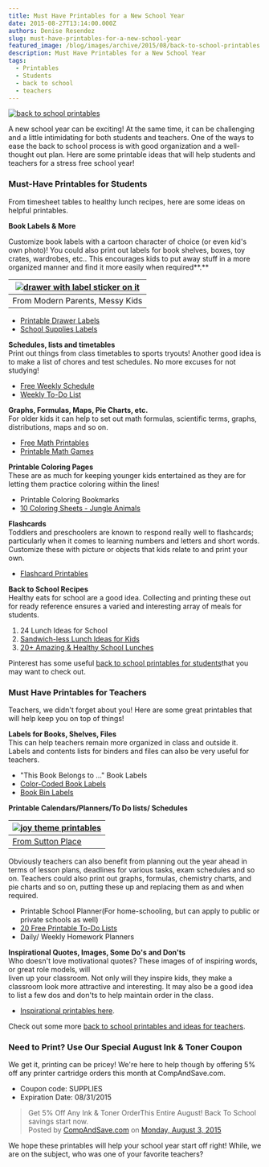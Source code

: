 ```yaml
---
title: Must Have Printables for a New School Year
date: 2015-08-27T13:14:00.000Z
authors: Denise Resendez
slug: must-have-printables-for-a-new-school-year
featured_image: /blog/images/archive/2015/08/back-to-school-printables.jpeg
description: Must Have Printables for a New School Year
tags:
  - Printables
  - Students
  - back to school
  - teachers
---
```

[![back to school printables](/blog/images/back-to-school-printables.jpeg "Must Have Printables for a New School Year")](/blog/images/back-to-school-printables.jpeg)

A new school year can be exciting! At the same time, it can be challenging and a little intimidating for both students and teachers. One of the ways to ease the back to school process is with good organization and a well-thought out plan. Here are some printable ideas that will help students and teachers for a stress free school year!

### Must-Have Printables for Students

From timesheet tables to healthy lunch recipes, here are some ideas on helpful printables.

**Book Labels & More**

Customize book labels with a cartoon character of choice (or even kid's own photo)! You could also print out labels for book shelves, boxes, toy crates, wardrobes, etc.. This encourages kids to put away stuff in a more organized manner and find it more easily when required**.**

| [![drawer with label sticker on it](/blog/images/printable-drawer-labels.jpg)](/blog/images/printable-drawer-labels.jpg) |
| ----------------------------------------------------------------------------------------- |
| From Modern Parents, Messy Kids                                                           |

* [Printable Drawer Labels](https://modernparentsmessykids.com/free-printable-kids-clothing-organization/)
* [School Supplies Labels](https://moneysavingmom.com/free-homeschool-curriculum-and-resources-list/)

**Schedules, lists and timetables**\
Print out things from class timetables to sports tryouts! Another good idea is to make a list of chores and test schedules. No more excuses for not studying!

* [Free Weekly Schedule](https://pinchalittlesavealot.blogspot.com/2013/01/free-weekly-schedule.html)
* [Weekly To-Do List](https://www.heytherehome.com/printable-to-do-list-weekly/)

**Graphs, Formulas, Maps, Pie Charts, etc.**\
For older kids it can help to set out math formulas, scientific terms, graphs, distributions, maps and so on.

* [Free Math Printables](https://www.worksheetfun.com/category/math/fraction/)
* [Printable Math Games](https://www.freehomeschooldeals.com/free-printable-math-games/)

**Printable Coloring Pages**\
These are as much for keeping younger kids entertained as they are for letting them practice coloring within the lines!

* Printable Coloring Bookmarks
* [10 Coloring Sheets - Jungle Animals](https://www.123homeschool4me.com/coloring-sheets-jungle-animals%5F12/)

**Flashcards**\
Toddlers and preschoolers are known to respond really well to flashcards; particularly when it comes to learning numbers and letters and short words. Customize these with picture or objects that kids relate to and print your own.

* [Flashcard Printables](https://freeprettyprintables.com/flashcard-printables/)

**Back to School Recipes**\
Healthy eats for school are a good idea. Collecting and printing these out for ready reference ensures a varied and interesting array of meals for students.

1. 24 Lunch Ideas for School
2. [Sandwich-less Lunch Ideas for Kids](https://www.thirtyhandmadedays.com/sandwichless-lunch-ideas/)
3. [20+ Amazing & Healthy School Lunches](https://marlameridith.com/20-amazing-back-to-school-lunchbox-recipes/)

Pinterest has some useful [back to school printables for students](https://www.pinterest.com/search/pins/?q=back%20to%20school%20printables)that you may want to check out.

### Must Have Printables for Teachers

Teachers, we didn't forget about you! Here are some great printables that will help keep you on top of things!

**Labels for Books, Shelves, Files**\
This can help teachers remain more organized in class and outside it. Labels and contents lists for binders and files can also be very useful for teachers.

* "This Book Belongs to ..." Book Labels
* [Color-Coded Book Labels](https://www.vanillajoy.com/freebie-printable-color-coded-book-labels.html)
* [Book Bin Labels](https://ladybugsteacherfiles.com/2012/10/book-bin-labels-editable-printable.html)

**Printable Calendars/Planners/To Do lists/ Schedules**

| [![joy theme printables](/blog/images/joy-theme-free-printables.jpg "Free Printables of Motivational Quotes ")](/blog/images/joy-theme-free-printables.jpg) |
| ------------------------------------------------------------------------------------------------------------------------------------------------------------ |
| [From Sutton Place](https://www.onsuttonplace.com/inspirational-printables/)                                                                                 |

Obviously teachers can also benefit from planning out the year ahead in terms of lesson plans, deadlines for various tasks, exam schedules and so on. Teachers could also print out graphs, formulas, chemistry charts, and pie charts and so on, putting these up and replacing them as and when required.

* Printable School Planner(For home-schooling, but can apply to public or private schools as well)
* [20 Free Printable To-Do Lists](https://www.brit.co/free-printable-to-do-lists/?utm%5Fcampaign=pinbutton%5Fhover)
* Daily/ Weekly Homework Planners

**Inspirational Quotes, Images, Some Do's and Don'ts**\
Who doesn't love motivational quotes? These images of of inspiring words, or great role models, will\
liven up your classroom. Not only will they inspire kids, they make a classroom look more attractive and interesting. It may also be a good idea to list a few dos and don'ts to help maintain order in the class.

* [Inspirational printables here](https://www.onsuttonplace.com/inspirational-printables/).

Check out some more [back to school printables and ideas for teachers](https://www.pinterest.com/gracieknielsen/options-class/).

### Need to Print? Use Our Special August Ink & Toner Coupon

We get it, printing can be pricey! We're here to help though by offering 5% off any printer cartridge orders this month at CompAndSave.com.

* Coupon code: SUPPLIES
* Expiration Date: 08/31/2015

> Get 5% Off Any Ink & Toner OrderThis Entire August! Back To School savings start now.\
> Posted by [CompAndSave.com](https://www.facebook.com/compandsave.ink) on [Monday, August 3, 2015](https://www.facebook.com/compandsave.ink)

We hope these printables will help your school year start off right! While, we are on the subject, who was one of your favorite teachers?
